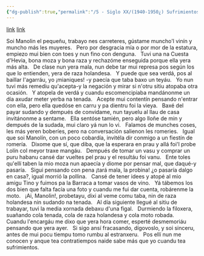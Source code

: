 ```yaml
---
{"dg-publish":true,"permalink":"/5 - Siglo XX/(1940-1950¿) Sufrimientos de Manolín/","tags":["#Siglo_20","central","Cuno_Corquera","escrito","Llanera","poema"]}
---
```


[link](https://ablesllanera.blogspot.com/2004/12/cuno-corquera-19182002-escritor-de.html)
[link](https://asturies.com/sites/default/files/escritores/sufrimientosmanolin.txt)

Soi Manolin el pequeñu,
trabayo nes carreteres,
gústame muncho'l vinín
y muncho más les muyeres.
 
Pero por desgracia mía
o por mor de la estatura,
empiezo mui bien con toes
y nun fino con denguna.
 
Tuvi una na Cuesta d'Hevia,
bona moza y bona raza
y rechazóme enseguida
porque ella yera más alta.
 
De clase nun yera mala,
nun debe tar mui represa
pos según los que lo entienden,
yera de raza holandesa.
 
Y puede que sea verdá,
pos al baillar l'agarráu,
yo ¡mianiques! -y paecía
que taba baxo un teyáu.
 
Yo nun tuvi más remediu
qu'acepta-y la negación
y mirar si n'otru sitiu
atopaba otra ocasión.
 
Y atopela de verdá
y cuandu escomencipiaba
mandánonme un día axudar
meter yerba na tenada.
 
Acepte mui contentín
pensando n'entrar con ella,
pero ella quedóse en carru
y pa dientru foi la vieya.
 
Baxé del payar sudando
y dempués de convidame,
nun tayuelu al llau de casa
invitánonme a sentame.
 
Ella sentóse tamién,
pero algo lloñe de min
y dempués de la sudada,
mui claro yá nun lo vi.
 
Falamos de munches coses,
les más yeren boberíes,
pero na conversación
salienon les romeries.
 
Igual que soi Manolín,
con un poco cobardía,
invitéla dir conmigo
a un fiestín de romería.
 
Dixome que sí, que diba,
que la esperara en prau
y allá foi'l probe Lolín
col meyor traxe mangáu.
 
Dempués de tomar un vasu
y comprar un puru habanu
cansé dar vueltes pel prau
y el resultáu foi vanu.
 
Ente toles qu'ellí taben
la mio moza nun apaecía
y diome por pensar mal,
que daqué-y pasaría.
 
Sigui pensando con pena
¡tará mala, la probina!
¿o pasaría dalgo en casa?,
igual morrió la pollina.
 
Cansé de tener idees
y atopé al mio amigu Tino
y fuimos pa la Barraca
a tomar vasos de vino.
 
Yá tábemos los dos bien
que falta facía una foto
y cuandu me fui dar cuenta,
robárenme la moto.
 
¡Ai, Manolin!, probetayu,
dixi al veme comu taba,
nin de raza holandesa
nin sudando na tenada.
 
Al día siguiente llegué
al sitiu de trabayar,
tuvi la media xornada
debaxu d'una figal.
 
Durmiendo la filoxera,
suañando cola tenada,
cola de raza holandesa
y cola moto robada.
 
Cuandu l'encargáu me dixo
que yera hora comer,
esperté desmemoriáu
pensando que yera ayer.
 
Si sigo ansí fracasando,
dígovoslo, y soi sinceru,
antes de mui pocu tiempu
tomo rumbu al estranxeru.
 
Pos ellí nun me conocen
y anque tea contratiempos
naide sabe más que yo
cuandu tea sufrimientos.